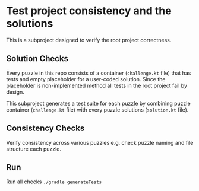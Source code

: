 # Test project consistency and the solutions

This is a subproject designed to verify the root project correctness.

## Solution Checks

Every puzzle in this repo consists of a container (`challenge.kt` file) that has tests and 
empty placeholder for a user-coded solution. Since the placeholder is non-implemented method 
all tests in the root project fail by design. 

This subproject generates a test suite for each puzzle by combining puzzle container 
(`challenge.kt` file) with every puzzle solutions (`solution.kt` file).

## Consistency Checks

Verify consistency across various puzzles e.g. check puzzle naming and file structure each puzzle.

## Run

Run all checks `./gradle generateTests`




